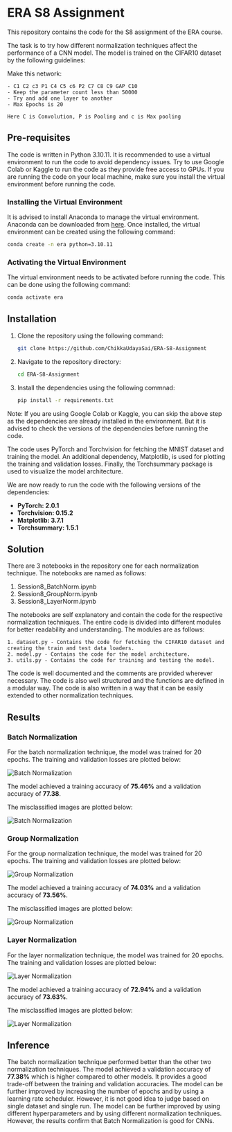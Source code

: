 # ERA S8 Assignment

This repository contains the code for the S8 assignment of the ERA course.

The task is to try how different normalization techniques affect the performance of a CNN model. The model is trained on the CIFAR10 dataset by the following guidelines:

Make this network:

    - C1 C2 c3 P1 C4 C5 c6 P2 C7 C8 C9 GAP C10
    - Keep the parameter count less than 50000
    - Try and add one layer to another
    - Max Epochs is 20

    Here C is Convolution, P is Pooling and c is Max pooling


## Pre-requisites

The code is written in Python 3.10.11. It is recommended to use a virtual environment to run the code to avoid dependency issues. Try to use Google Colab or Kaggle to run the code as they provide free access to GPUs. If you are running the code on your local machine, make sure you install the virtual environment before running the code.

### Installing the Virtual Environment

It is advised to install Anaconda to manage the virtual environment. Anaconda can be downloaded from [here](https://www.anaconda.com/products/individual). Once installed, the virtual environment can be created using the following command:

```bash
conda create -n era python=3.10.11
```

### Activating the Virtual Environment

The virtual environment needs to be activated before running the code. This can be done using the following command:

```bash
conda activate era
```

## Installation

1. Clone the repository using the following command:

    ```bash
    git clone https://github.com/ChikkaUdayaSai/ERA-S8-Assignment
    ```

2. Navigate to the repository directory:

    ```bash
    cd ERA-S8-Assignment
    ```

3. Install the dependencies using the following commnad:

    ```bash
    pip install -r requirements.txt
    ```

Note: If you are using Google Colab or Kaggle, you can skip the above step as the dependencies are already installed in the environment. But it is advised to check the versions of the dependencies before running the code.

The code uses PyTorch and Torchvision for fetching the MNIST dataset and training the model. An additional dependency, Matplotlib, is used for plotting the training and validation losses. Finally, the Torchsummary package is used to visualize the model architecture.

We are now ready to run the code with the following versions of the dependencies:

- **PyTorch: 2.0.1**
- **Torchvision: 0.15.2**
- **Matplotlib: 3.7.1**
- **Torchsummary: 1.5.1**


## Solution

There are 3 notebooks in the repository one for each normalization technique. The notebooks are named as follows:

1. Session8_BatchNorm.ipynb
2. Session8_GroupNorm.ipynb
3. Session8_LayerNorm.ipynb

The notebooks are self explanatory and contain the code for the respective normalization techniques. 
The entire code is divided into different modules for better readability and understanding. The modules are as follows:

    1. dataset.py - Contains the code for fetching the CIFAR10 dataset and creating the train and test data loaders.
    2. model.py - Contains the code for the model architecture.
    3. utils.py - Contains the code for training and testing the model.

The code is well documented and the comments are provided wherever necessary. The code is also well structured and the functions are defined in a modular way. The code is also written in a way that it can be easily extended to other normalization techniques.

## Results

### Batch Normalization

For the batch normalization technique, the model was trained for 20 epochs. The training and validation losses are plotted below:

![Batch Normalization](./assets/losses_batch.png)

The model achieved a training accuracy of **75.46%** and a validation accuracy of **77.38**.

The misclassified images are plotted below:

![Batch Normalization](./assets/misclassified_batch.png)

### Group Normalization

For the group normalization technique, the model was trained for 20 epochs. The training and validation losses are plotted below:

![Group Normalization](./assets/losses_group.png)

The model achieved a training accuracy of **74.03%** and a validation accuracy of **73.56%**.

The misclassified images are plotted below:

![Group Normalization](./assets/misclassified_group.png)

### Layer Normalization

For the layer normalization technique, the model was trained for 20 epochs. The training and validation losses are plotted below:

![Layer Normalization](./assets/losses_layer.png)

The model achieved a training accuracy of **72.94%** and a validation accuracy of **73.63%**.

The misclassified images are plotted below:

![Layer Normalization](./assets/misclassified_layer.png)

## Inference

The batch normalization technique performed better than the other two normalization techniques. The model achieved a validation accuracy of **77.38%** which is higher compared to other models. It provides a good trade-off between the training and validation accuracies. The model can be further improved by increasing the number of epochs and by using a learning rate scheduler. However, it is not good idea to judge based on single dataset and single run. The model can be further improved by using different hyperparameters and by using different normalization techniques. However, the results confirm that Batch Normalization is good for CNNs.